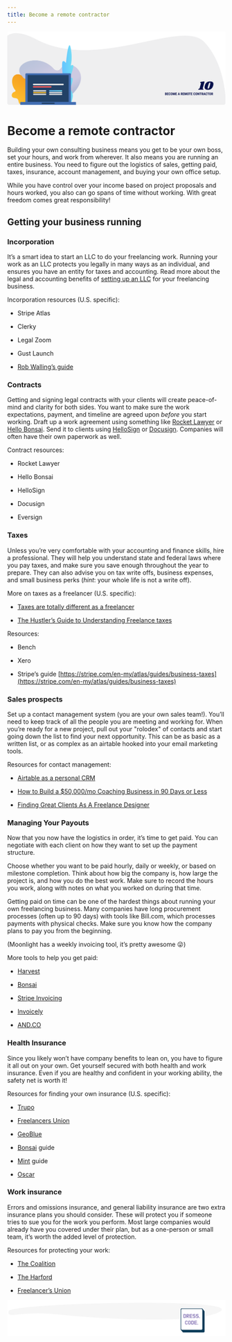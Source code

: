 ```yaml
---
title: Become a remote contractor
---
```


![Become a remote contractor](./assets/header-illustrations/10.png)

# Become a remote contractor

Building your own consulting business means you get to be your own boss, set your hours, and work from wherever. It also means you are running an entire business. You need to figure out the logistics of sales, getting paid, taxes, insurance, account management, and buying your own office setup.

While you have control over your income based on project proposals and hours worked, you also can go spans of time without working. With great freedom comes great responsibility!

## Getting your business running

### Incorporation

It’s a smart idea to start an LLC to do your freelancing work. Running your work as an LLC protects you legally in many ways as an individual, and ensures you have an entity for taxes and accounting. Read more about the legal and accounting benefits of [setting up an LLC](https://quickbooks.intuit.com/r/freelancer/llc-for-freelancer/) for your freelancing business.

Incorporation resources (U.S. specific):

- Stripe Atlas

- Clerky

- Legal Zoom

- Gust Launch

- [Rob Walling’s guide](https://robwalling.com/2008/01/18/the-five-minute-guide-to-becoming-a-freelance-software-developer/)

### Contracts

Getting and signing legal contracts with your clients will create peace-of-mind and clarity for both sides. You want to make sure the work expectations, payment, and timeline are agreed upon _before_ you start working. Draft up a work agreement using something like [Rocket Lawyer](https://www.rocketlawyer.com/sem/work-for-hire-agreement.rl?id=97&partnerid=103&cid=1876582495&adgid=77474804131&loc_int=&loc_phys=9073497&mt=b&ntwk=g&dv=c&adid=347622084638&kw=%2Bwork%20%2Bagreement&adpos=1t1&plc=&trgt=&trgtid=kwd-30539645204&gclid=CjwKCAjw5_DsBRBPEiwAIEDRW-UpIFFvqfNuBSYpaa7V_pZq4gs4J6fIYnBFLeNqPXvThqP44oRnEhoC3PAQAvD_BwE#/) or [Hello Bonsai](https://www.hellobonsai.com/freelance-contracts?). Send it to clients using [HelloSign](https://www.hellosign.com/) or [Docusign](https://www.docusign.com/). Companies will often have their own paperwork as well.

Contract resources:

- Rocket Lawyer

- Hello Bonsai

- HelloSign

- Docusign

- Eversign

### Taxes

Unless you’re very comfortable with your accounting and finance skills, hire a professional. They will help you understand state and federal laws where you pay taxes, and make sure you save enough throughout the year to prepare. They can also advise you on tax write offs, business expenses, and small business perks (_hint_: your whole life is not a write off).

More on taxes as a freelancer (U.S. specific):

- [Taxes are totally different as a freelancer](https://www.vice.com/en_us/article/zmavqx/freelance-tax-tips)

- [The Hustler’s Guide to Understanding Freelance taxes](https://www.listenmoneymatters.com/freelance-taxes/)

Resources:

- Bench

- Xero

- Stripe’s guide [https://stripe.com/en-my/atlas/guides/business-taxes](https://stripe.com/en-my/atlas/guides/business-taxes)

### Sales prospects

Set up a contact management system (you are your own sales team!). You’ll need to keep track of all the people you are meeting and working for. When you’re ready for a new project, pull out your "rolodex" of contacts and start going down the list to find your next opportunity. This can be as basic as a written list, or as complex as an airtable hooked into your email marketing tools.

Resources for contact management:

- [Airtable as a personal CRM](https://airtable.com/templates/marketing-and-sales/exp7KcHbb6laaJkjU/personal-crm)

- [How to Build a \$50,000/mo Coaching Business in 90 Days or Less](https://medium.com/@daverogenmoser/how-to-build-a-50-000-mo-coaching-business-in-90-days-or-less-3488d24c33d1)

- [Finding Great Clients As A Freelance Designer](https://uxplanet.org/finding-great-clients-as-a-freelance-designer-bbdc002db811)

### Managing Your Payouts

Now that you now have the logistics in order, it’s time to get paid. You can negotiate with each client on how they want to set up the payment structure.

Choose whether you want to be paid hourly, daily or weekly, or based on milestone completion. Think about how big the company is, how large the project is, and how you do the best work. Make sure to record the hours you work, along with notes on what you worked on during that time.

Getting paid on time can be one of the hardest things about running your own freelancing business. Many companies have long procurement processes (often up to 90 days) with tools like Bill.com, which processes payments with physical checks. Make sure you know how the company plans to pay you from the beginning.

(Moonlight has a weekly invoicing tool, it’s pretty awesome 😜)

More tools to help you get paid:

- [Harvest](https://www.getharvest.com/)

- [Bonsai](https://www.hellobonsai.com/freelance-invoice)

- [Stripe Invoicing](https://stripe.com/get-started?utm_campaign=paid_brand-US_Search_Brand_Stripe-1803852691&utm_medium=cpc&utm_source=google&ad_content=376931731889&utm_term=stripe&utm_matchtype=p&utm_adposition=1t1&utm_device=c&gclid=EAIaIQobChMIq7_ggdHY5QIVDmKGCh17TA0lEAAYASAAEgKhPPD_BwE)

- [Invoicely](https://invoicely.com/)

- [AND.CO](https://www.and.co/)

### Health Insurance

Since you likely won’t have company benefits to lean on, you have to figure it all out on your own. Get yourself secured with both health and work insurance. Even if you are healthy and confident in your working ability, the safety net is worth it!

Resources for finding your own insurance (U.S. specific):

- [Trupo](https://www.trupo.com/)

- [Freelancers Union](https://www.freelancersunion.org/insurance/)

- [GeoBlue](https://www.geo-blue.com/)

- [Bonsai](https://www.freelancersunion.org/insurance/health/) guide

- [Mint](https://blog.mint.com/life-insurance/insurance-when-youre-a-freelancer/) guide

- [Oscar](https://www.hioscar.com/blog/9-health-insurance-hacks-for-freelancers)

### Work insurance

Errors and omissions insurance, and general liability insurance are two extra insurance plans you should consider. These will protect you if someone tries to sue you for the work you perform. Most large companies would already have you covered under their plan, but as a one-person or small team, it’s worth the added level of protection.

Resources for protecting your work:

- [The Coalition](https://www.coalitioninc.com/origin)

- [The Harford](https://www.thehartford.com/)

- [Freelancer’s Union](https://www.freelancersunion.org/insurance/)

![The New Digital Economy](./assets/divider-illustrations/divider-5.png)
